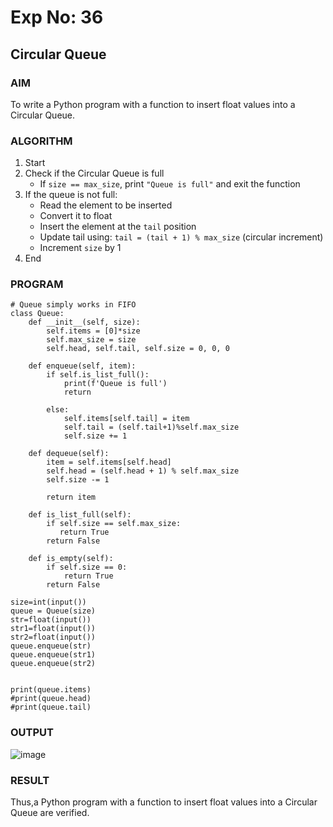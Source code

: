 # Exp No: 36  
## Circular Queue 
### AIM  
To write a Python program with a function to insert float values into a Circular Queue.
### ALGORITHM

1. Start  
2. Check if the Circular Queue is full  
   - If `size == max_size`, print `"Queue is full"` and exit the function  
3. If the queue is not full:  
   - Read the element to be inserted  
   - Convert it to float  
   - Insert the element at the `tail` position  
   - Update tail using: `tail = (tail + 1) % max_size` (circular increment)  
   - Increment `size` by 1  
4. End
### PROGRAM

```
# Queue simply works in FIFO
class Queue:
    def __init__(self, size):
        self.items = [0]*size
        self.max_size = size
        self.head, self.tail, self.size = 0, 0, 0

    def enqueue(self, item):
        if self.is_list_full():
            print(f'Queue is full')
            return

        else:
            self.items[self.tail] = item
            self.tail = (self.tail+1)%self.max_size
            self.size += 1

    def dequeue(self):
        item = self.items[self.head]
        self.head = (self.head + 1) % self.max_size
        self.size -= 1

        return item

    def is_list_full(self):
        if self.size == self.max_size:
           return True
        return False

    def is_empty(self):
        if self.size == 0:
            return True
        return False

size=int(input())
queue = Queue(size)
str=float(input())
str1=float(input())
str2=float(input())
queue.enqueue(str)
queue.enqueue(str1)
queue.enqueue(str2)

    
print(queue.items)
#print(queue.head)
#print(queue.tail)
```

### OUTPUT
![image](https://github.com/user-attachments/assets/a5c38465-03a4-494b-82d1-b19e3b72aca8)
### RESULT
Thus,a Python program with a function to insert float values into a Circular Queue are verified.

